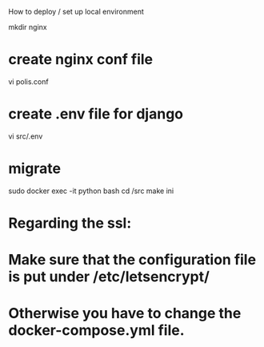 How to deploy / set up local environment

mkdir nginx
# create nginx conf file
vi polis.conf
# create .env file for django
vi src/.env
# migrate
sudo docker exec -it python bash
cd /src
make ini


# Regarding the ssl:
# Make sure that the configuration file is put under /etc/letsencrypt/
# Otherwise you have to change the docker-compose.yml file.